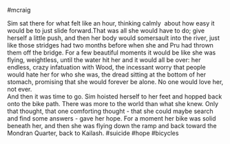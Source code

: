 #mcraig

Sim sat there for what felt like an hour, thinking calmly  about how easy it would be to just slide forward.That was all she would have to do; give herself a little push, and then her body would somersault into the river, just like those stridges had two months before when she and Pru had thrown them off the bridge. For a few beautiful moments it would be like she was flying, weightless, until the water hit her and it would all be over: her endless, crazy infatuation with Wood, the incessant worry that people would hate her for who she was, the dread sitting at the bottom of her stomach, promising that she would forever be alone. No one would love her, not ever.  
And then it was time to go. Sim hoisted herself to her feet and hopped back onto the bike path. There was more to the world than what she knew. Only that thought, that one comforting thought - that she could maybe search and find some answers - gave her hope. For a moment her bike was solid beneath her, and then she was flying down the ramp and back toward the Mondran Quarter, back to Kailash.
#suicide #hope #bicycles 